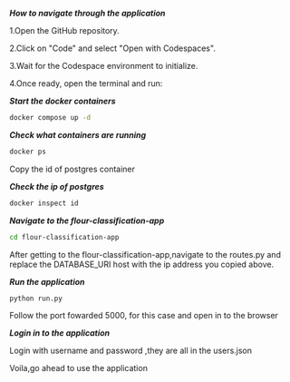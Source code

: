 ***How to navigate through the application***

1.Open the GitHub repository.

2.Click on "Code" and select "Open with Codespaces".

3.Wait for the Codespace environment to initialize.

4.Once ready, open the terminal and run:

***Start the docker containers***
```bash
docker compose up -d
```

***Check what containers are running***
```bash
docker ps
```
Copy the id of postgres container

***Check the ip of postgres***
```bash
docker inspect id
```

***Navigate to the flour-classification-app***
```bash
cd flour-classification-app
```

After getting to the flour-classification-app,navigate to the routes.py and replace the DATABASE_URI host with the ip address you copied above.

***Run the application***
```bash
python run.py
```
Follow the port fowarded 5000, for this case and open in to the browser

***Login in to the application***

Login with username and password ,they are all in the users.json

Voila,go ahead to use the application